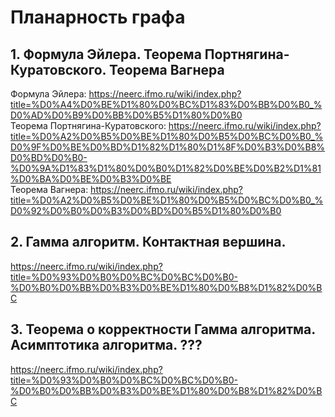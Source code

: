 # Планарность графа
## 1. Формула Эйлера. Теорема Портнягина-Куратовского. Теорема Вагнера
Формула Эйлера: https://neerc.ifmo.ru/wiki/index.php?title=%D0%A4%D0%BE%D1%80%D0%BC%D1%83%D0%BB%D0%B0_%D0%AD%D0%B9%D0%BB%D0%B5%D1%80%D0%B0  
Теорема Портнягина-Куратовского: https://neerc.ifmo.ru/wiki/index.php?title=%D0%A2%D0%B5%D0%BE%D1%80%D0%B5%D0%BC%D0%B0_%D0%9F%D0%BE%D0%BD%D1%82%D1%80%D1%8F%D0%B3%D0%B8%D0%BD%D0%B0-%D0%9A%D1%83%D1%80%D0%B0%D1%82%D0%BE%D0%B2%D1%81%D0%BA%D0%BE%D0%B3%D0%BE  
Теорема Вагнера: https://neerc.ifmo.ru/wiki/index.php?title=%D0%A2%D0%B5%D0%BE%D1%80%D0%B5%D0%BC%D0%B0_%D0%92%D0%B0%D0%B3%D0%BD%D0%B5%D1%80%D0%B0
## 2. Гамма алгоритм. Контактная вершина.
https://neerc.ifmo.ru/wiki/index.php?title=%D0%93%D0%B0%D0%BC%D0%BC%D0%B0-%D0%B0%D0%BB%D0%B3%D0%BE%D1%80%D0%B8%D1%82%D0%BC
## 3. Теорема о корректности Гамма алгоритма. Асимптотика алгоритма. ???
https://neerc.ifmo.ru/wiki/index.php?title=%D0%93%D0%B0%D0%BC%D0%BC%D0%B0-%D0%B0%D0%BB%D0%B3%D0%BE%D1%80%D0%B8%D1%82%D0%BC
